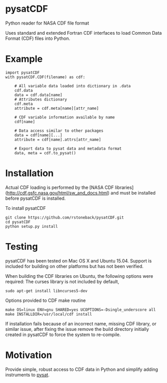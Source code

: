 # pysatCDF
Python reader for NASA CDF file format

Uses standard and extended Fortran CDF interfaces to load Common Data Format (CDF) files into Python.

# Example
```
import pysatCDF
with pysatCDF.CDF(filename) as cdf:

    # All variable data loaded into dictionary in .data
    cdf.data
    data = cdf.data[name]
    # Attributes dictionary
    cdf.meta
    attribute = cdf.meta[name][attr_name]

    # CDF variable information available by name
    cdf[name]

    # Data access similar to other packages
    data = cdf[name][...]
    attribute = cdf[name].attrs[attr_name]

    # Export data to pysat data and metadata format
    data, meta = cdf.to_pysat()
```

# Installation
Actual CDF loading is performed by the [NASA CDF libraries] (http://cdf.gsfc.nasa.gov/html/sw_and_docs.html) 
and must be installed before pysatCDF is installed.

To install pysatCDF
```
git clone https://github.com/rstoneback/pysatCDF.git
cd pysatCDF
python setup.py install
```

# Testing
pysatCDF has been tested on Mac OS X and Ubuntu 15.04. Support is included for building on other platforms but has not been verified. 

When building the CDF libraries on Ubuntu, the following options were required:
The curses library is not included by default,
```
sudo apt-get install libncurses5-dev
```
Options provided to CDF make routine
```
make OS=linux ENV=gnu SHARED=yes UCOPTIONS=-Dsingle_underscore all
make INSTALLDIR=/usr/local/cdf install
```

If installation fails because of an incorrect name, missing CDF library, or similar issue, after fixing the issue remove the build directory initially created in pysatCDF to force the system to re-compile.

# Motivation
Provide simple, robust access to CDF data in Python and simplify adding instruments to [pysat](https://github.com/rstoneback/pysat).

